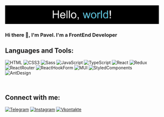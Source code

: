 ![Header](https://github.com/pv18/pv18/blob/main/assets/header.jpg)

### Hi there 👋, I'm Pavel. I'm a FrontEnd Developer

## Languages and Tools:

 ![HTML](https://img.shields.io/badge/HTML5-090909?style=for-the-badge&logo=HTML5&logoColor=#E34F26)
 ![CSS3](https://img.shields.io/badge/CSS3-090909?style=for-the-badge&logo=CSS3&logoColor=#1572B6)
 ![Sass](https://img.shields.io/badge/Sass-090909?style=for-the-badge&logo=Sass&logoColor=#CC6699)
 ![JavaScript](https://img.shields.io/badge/JavaScript-090909?style=for-the-badge&logo=JavaScript&logoColor=#F7DF1E)
 ![TypeScript](https://img.shields.io/badge/TypeScript-090909?style=for-the-badge&logo=TypeScript&logoColor=#3178C6)
 ![React](https://img.shields.io/badge/React-090909?style=for-the-badge&logo=React&logoColor=#61DAFB)
 ![Redux](https://img.shields.io/badge/Redux-090909?style=for-the-badge&logo=Redux&logoColor=#764ABC)
 ![ReactRouter](https://img.shields.io/badge/ReactRouter-090909?style=for-the-badge&logo=ReactRouter&logoColor=#CA4245)
 ![ReactHookForm](https://img.shields.io/badge/ReactHookForm-090909?style=for-the-badge&logo=ReactHookForm&logoColor=#EC5990)
 ![MUI](https://img.shields.io/badge/MUI-090909?style=for-the-badge&logo=MUI&logoColor=#007FFF)
 ![StyledComponents](https://img.shields.io/badge/StyledComponents-090909?style=for-the-badge&logo=styled-components&logoColor=#DB7093)
 ![AntDesign](https://img.shields.io/badge/AntDesign-090909?style=for-the-badge&logo=AntDesign&logoColor=#0170FE)

<br/>

## Connect with me:

[![Telegram](https://img.shields.io/badge/Telegram-090909?style=for-the-badge&logo=Telegram&logoColor=#27A0D9)](https://t.me/p_v18)
[![Instagram](https://img.shields.io/badge/Instagram-090909?style=for-the-badge&logo=Instagram&logoColor=#B4068E)](https://www.instagram.com/pavel_vas_ev/?hl=d)
[![Vkontakte](https://img.shields.io/badge/Vkontakte-090909?style=for-the-badge&logo=Vk&logoColor=#4F7DB3)](https://vk.com/id196874068)




<!--
**pv18/pv18** is a ✨ _special_ ✨ repository because its `README.md` (this file) appears on your GitHub profile.

Here are some ideas to get you started:

- 🔭 I’m currently working on ...
- 🌱 I’m currently learning ...
- 👯 I’m looking to collaborate on ...
- 🤔 I’m looking for help with ...
- 💬 Ask me about ...
- 📫 How to reach me: ...
- 😄 Pronouns: ...
- ⚡ Fun fact: ...
-->

<br/>
<br/>

[vk]: https://vk.com/id196874068

[instagram]: https://www.instagram.com/pavel_vas_ev/?hl=d

[telegram]: https://t.me/p_v18
